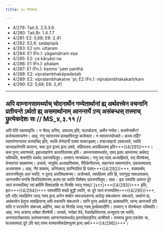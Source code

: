 ```yaml
---
title: ७५ टिप्पणयः

---
```

- 4/279: Tait.S. 2.5.3.6
- 4/280: Tait.Br. 1.4.7.7
- 4/281: E2: 5,68; E6: 2,41
- 4/282: E2,6: ṣaḍapūpā
- 4/283: E2 om. uttaram
- 4/284: E1 (Fn.): yāgamātram eṣa
- 4/285: E2: ca kāryāṇi na
- 4/286: E1 (Fn.): phalam
- 4/287: E1 (Fn.): kṣemo 'yaṃ panthā
- 4/288: E2: vipralambhakāpadeśaḥ
- 4/289: E2: vipralambhakatve 'pi; E2 (Fn.): vipralambhakakartṛkam
- 4/290: E2: 5,69; E6: 2,41

____________________________________________


## अपि वाम्नानसामर्थ्याच् चोदनार्थेन गम्येतार्थानां ह्य् अर्थवत्त्वेन वचनानि प्रतीयन्ते ऽर्थतो ह्य् असमार्थानाम् आनन्तर्ये ऽप्य् असंबन्धस् तस्माच् छ्रुत्येकदेशः सः // MS_४,३.११ //

अपि वेति पक्षव्यावृत्तिः। न चैतद् अस्ति, अफलम् इति, फलचोदना, अर्थेन गम्येत। कतमेनार्थेन? कर्तव्यतावचनेन। आह, ननु व्यापारस्य प्रत्यक्षविरुद्धा कर्तव्यता। न व्यापारस्योच्यते। कस्य तर्हि? व्यापारेणान्यस्य कस्यचिद् इति, भवति तेनेदानीं वाक्यं साकाङ्क्षम्। तत्राध्याहारो ऽवकल्पते, भवति चाध्याहारेणापि कल्पना, यथा द्वारं द्वारम् इत्य् उक्ते, संव्रियताम् अपाव्रियताम् इति+++({4/291})+++। कथं पुनर् अवगम्यते, इहाध्याहारेण कल्पयितव्यम् इति। आम्नानसामर्थ्यात्, एवम् इदम् आम्नानम् अर्थवद् भविष्यति, शक्नोति चार्थम् अवगमयितुम्। तस्मान् नानर्थकम्।
ननु यत् पदम् अध्याह्रियते, तत् पौरुषेयम्, तेनावगतं चाप्रमाणम्। उच्यते, नापूर्वम् अध्याहरिष्यामः, वैदिकेनैवास्य, सहान्यत्र समाम्नातेन, एकवाक्यताम् अध्यवसामः। आह, नैवं शक्यम्, अन्तिकाद् उपनिपतितं हि पदम्+++({4/292})+++, वाक्यार्थम् उपजनयितुम् अलं भवति, न दूराद् अवतिष्ठमानम्। अत्रोच्यते, व्यवहितम् अपि हि, पराणुद्य व्यवधायकम्, आनन्तर्येण मनसि विपरिवर्तमानम् अलम् एव भवति विशेषम् उपजनयितुम्। यथा -
इतः पश्यसि धावन्तं दूरे जातं वनस्पतिम्/
त्वां ब्रवीमि विशालाक्षि या पिनक्षि जरद् गवम्// [४९९]+++({4/293})+++ इति, इतः+++({4/294})+++ पश्यसीति शब्दो बुद्धौ भवति, सः दूरे जातं वनस्पतिम्+++({4/295})+++, एतैः पदैर् व्यवहितेन जरद् गवम् इत्य् अनेन शब्देन व्यवधायकान्य् अपोद्य संबध्यमानः संबध्यते, अर्थानां ह्य् अर्थवत्त्वेन हेतुना व्यवहितान्य् अपि वचनानि संबध्यन्ते। यानि पुनर् अर्थतो ह्य् असमर्थानि, तान्य् आनन्तर्ये ऽपि सति न परस्परेण संबन्धम् अर्हन्ति, यथा या पिनक्षि जरद् गवम् इत्येवमादीनि। तस्मान् न पौरुषेयता भविष्यति। आह, नन्व् अत्राप्य् अपेक्षा पौरुषेयी। उच्यते, नापेक्षा वेदे, वेदार्थप्रतिपत्ताव् अभ्युपाय एष भवति, अननतरापेक्षायाम् असंभवन्त्याम् आम्नानसामर्थ्याद् इतरापेक्षावृत्तिर् आश्रीयते। तस्माच् छ्रुत्य् एकदेशः सः, फलकामपदं दूरे ऽपि सत् तस्य वाक्यस्यैकदेशभूतम् इत्य् अर्थः+++({4/296})+++।
